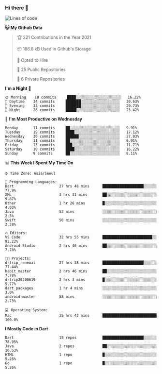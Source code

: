 ### Hi there 👋

<!--
**ska2519/ska2519** is a ✨ _special_ ✨ repository because its `README.md` (this file) appears on your GitHub profile.

Here are some ideas to get you started:

- 🔭 I’m currently working on ...
- 🌱 I’m currently learning ...
- 👯 I’m looking to collaborate on ...
- 🤔 I’m looking for help with ...
- 💬 Ask me about ...
- 📫 How to reach me: ...
- 😄 Pronouns: ...
- ⚡ Fun fact: ...
-->

<!--START_SECTION:waka-->
![Lines of code](https://img.shields.io/badge/From%20Hello%20World%20I%27ve%20Written-431329%20lines%20of%20code-blue)

**🐱 My Github Data** 

> 🏆 221 Contributions in the Year 2021
 > 
> 📦 186.8 kB Used in Github's Storage 
 > 
> 💼 Opted to Hire
 > 
> 📜 25 Public Repositories 
 > 
> 🔑 6 Private Repositories  
 > 
**I'm a Night 🦉** 

```text
🌞 Morning    18 commits     ████░░░░░░░░░░░░░░░░░░░░░   16.22% 
🌆 Daytime    34 commits     ███████░░░░░░░░░░░░░░░░░░   30.63% 
🌃 Evening    33 commits     ███████░░░░░░░░░░░░░░░░░░   29.73% 
🌙 Night      26 commits     █████░░░░░░░░░░░░░░░░░░░░   23.42%

```
📅 **I'm Most Productive on Wednesday** 

```text
Monday       11 commits     ██░░░░░░░░░░░░░░░░░░░░░░░   9.91% 
Tuesday      19 commits     ████░░░░░░░░░░░░░░░░░░░░░   17.12% 
Wednesday    30 commits     ██████░░░░░░░░░░░░░░░░░░░   27.03% 
Thursday     11 commits     ██░░░░░░░░░░░░░░░░░░░░░░░   9.91% 
Friday       13 commits     ███░░░░░░░░░░░░░░░░░░░░░░   11.71% 
Saturday     18 commits     ████░░░░░░░░░░░░░░░░░░░░░   16.22% 
Sunday       9 commits      ██░░░░░░░░░░░░░░░░░░░░░░░   8.11%

```


📊 **This Week I Spent My Time On** 

```text
⌚︎ Time Zone: Asia/Seoul

💬 Programming Languages: 
Dart                     27 hrs 48 mins      ███████████████████░░░░░░   77.9% 
XML                      3 hrs 31 mins       ██░░░░░░░░░░░░░░░░░░░░░░░   9.87% 
Other                    1 hr 26 mins        █░░░░░░░░░░░░░░░░░░░░░░░░   4.03% 
Java                     53 mins             ░░░░░░░░░░░░░░░░░░░░░░░░░   2.5% 
Swift                    50 mins             ░░░░░░░░░░░░░░░░░░░░░░░░░   2.38%

🔥 Editors: 
VS Code                  32 hrs 55 mins      ███████████████████████░░   92.22% 
Android Studio           2 hrs 46 mins       ██░░░░░░░░░░░░░░░░░░░░░░░   7.78%

🐱‍💻 Projects: 
drtrip_renewal           27 hrs 38 mins      ███████████████████░░░░░░   77.44% 
habit_master             2 hrs 46 mins       ██░░░░░░░░░░░░░░░░░░░░░░░   7.78% 
drtrip20200619           2 hrs 3 mins        █░░░░░░░░░░░░░░░░░░░░░░░░   5.77% 
dart_packages            1 hr 4 mins         ░░░░░░░░░░░░░░░░░░░░░░░░░   3.0% 
android-master           58 mins             ░░░░░░░░░░░░░░░░░░░░░░░░░   2.73%

💻 Operating System: 
Mac                      35 hrs 42 mins      █████████████████████████   100.0%

```

**I Mostly Code in Dart** 

```text
Dart                     15 repos            ███████████████████░░░░░░   78.95% 
Java                     2 repos             ██░░░░░░░░░░░░░░░░░░░░░░░   10.53% 
HTML                     1 repo              █░░░░░░░░░░░░░░░░░░░░░░░░   5.26% 
Go                       1 repo              █░░░░░░░░░░░░░░░░░░░░░░░░   5.26%

```



<!--END_SECTION:waka-->


